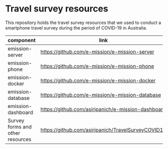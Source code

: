 # Travel survey resources

This repository holds the travel survey resources that we used to conduct a smartphone travel survey during the period of COVID-19 in Australia.

component | link
---|---
emission-server | https://github.com/e-mission/e-mission-server
emission-phone | https://github.com/e-mission/e-mission-phone
emission-docker | https://github.com/e-mission/e-mission-docker
emission-database | https://github.com/e-mission/e-mission-database
emission-dashboard | https://github.com/asiripanich/e-mission-dashboard
Survey forms and other resources | https://github.com/asiripanich/TravelSurveyCOVID19